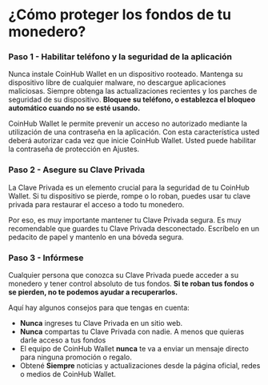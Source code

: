 # ¿Cómo proteger los fondos de tu monedero?

### Paso 1 - Habilitar teléfono y la seguridad de la aplicación

Nunca instale CoinHub Wallet en un dispositivo rooteado. Mantenga su dispositivo libre de cualquier malware, no descargue aplicaciones maliciosas. Siempre obtenga las actualizaciones recientes y los parches de seguridad de su dispositivo. **Bloquee su teléfono, o establezca el bloqueo automático cuando no se esté usando.**

CoinHub Wallet le permite prevenir un acceso no autorizado mediante la utilización de una contraseña en la aplicación. Con esta característica usted deberá autorizar cada vez que inicie CoinHub Wallet. Usted puede habilitar la contraseña de protección en Ajustes.

### Paso 2 - Asegure su Clave Privada

La Clave Privada es un elemento crucial para la seguridad de tu CoinHub Wallet. Si tu dispositivo se pierde, rompe o lo roban, puedes usar tu clave privada para restaurar el acceso a todo tu monedero.

Por eso, es muy importante mantener tu Clave Privada segura. Es muy recomendable que guardes tu Clave Privada desconectado. Escríbelo en un pedacito de papel y mantenlo en una bóveda segura.

### Paso 3  - Infórmese

Cualquier persona que conozca su Clave Privada puede acceder a su monedero y tener control absoluto de tus fondos. **Si te roban tus fondos o se pierden, no te podemos ayudar a recuperarlos.**

Aquí hay algunos consejos para que tengas en cuenta:

- **Nunca** ingreses tu Clave Privada en un sitio web.
- **Nunca** compartas tu Clave Privada con nadie. A menos que quieras darle acceso a tus fondos 
- El equipo de CoinHub Wallet **nunca** te va a enviar un mensaje directo para ninguna promoción o regalo.
- Obtené **Siempre** noticias y actualizaciones desde la página oficial, redes o medios de CoinHub Wallet.

